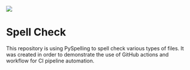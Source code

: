 ![](https://github.com/ueibench/spell-check/workflows/Spellchecking/badge.svg)

# Spell Check

This repository is using PySpelling to spell check various types of files.
It was created in order to demonstrate the use of GitHub actions and workflow for CI pipeline automation.
